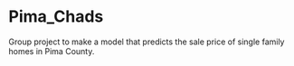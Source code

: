 # Pima_Chads
Group project to make a model that predicts the sale price of single family homes in Pima County.
